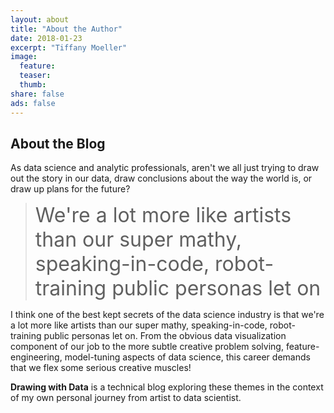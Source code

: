 ```yaml
---
layout: about
title: "About the Author"
date: 2018-01-23
excerpt: "Tiffany Moeller"
image:
  feature:
  teaser: 
  thumb: 
share: false
ads: false
---
```

<style>

@media (min-width: 600px) {

	.column {
	    float: left;
	    width: 100%;
	    vertical-align: center
	}
}

.left {
	width: 50%;
    vertical-align: center
}

.right {
	width: 50%;
    vertical-align: center
}

/* Clear floats after the columns */
.row:after {
    content: "";
    display: table;
    clear: both;
}

</style>

<h2> About the Blog</h2>

  <p> As data science and analytic professionals, aren't we all just trying to draw out the story in our data, draw conclusions about the way the world is, or draw up plans for the future?</p>

  <blockquote>
    <font size="6">We're a lot more like artists than our super mathy, speaking-in-code, robot-training public personas let on </font>
  </blockquote>


  <p>I think one of the best kept secrets of the data science industry is that we're a lot more like artists than our super mathy, speaking-in-code, robot-training public personas let on. From the obvious data visualization component of our job to the more subtle creative problem solving, feature-engineering, model-tuning aspects of data science, this career demands that we flex some serious creative muscles!</p>

  <p><b>Drawing with Data</b> is a technical blog exploring these themes in the context of my own personal journey from artist to data scientist.</p>

